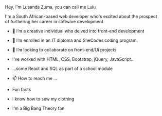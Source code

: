 Hey, I'm Lusanda Zuma, you can call me Lulu

I'm a South African-based web developer who's excited about the prospect of furthering her career in software development.


- 👀 I’m a creative individual who delved into front-end development 
- 🌱 I’m enrolled in an IT diploma and SheCodes coding program.
- 💞️ I’m looking to collaborate on front-end/Ui projects
- I've worked with HTML, CSS, Bootstrap, jQuery, JavaScript..
- ...some React and SQL as part of a school module
- 📫 How to reach me ...

- Fun facts
- I know how to sew my clothing
- I'm a Big Bang Theory fan

<!---
Lulutosh/Lulutosh is a ✨ special ✨ repository because its `README.md` (this file) appears on your GitHub profile.
You can click the Preview link to take a look at your changes.
--->
